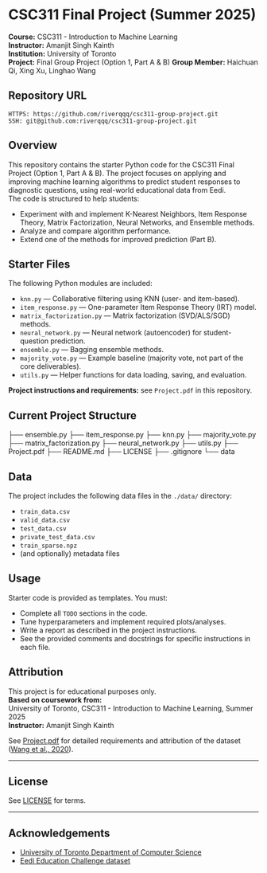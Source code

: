 # CSC311 Final Project (Summer 2025)

**Course:** CSC311 - Introduction to Machine Learning  
**Instructor:** Amanjit Singh Kainth  
**Institution:** University of Toronto  
**Project:** Final Group Project (Option 1, Part A & B)
**Group Member:** Haichuan Qi, Xing Xu, Linghao Wang

## Repository URL
    HTTPS: https://github.com/riverqqq/csc311-group-project.git
    SSH: git@github.com:riverqqq/csc311-group-project.git

## Overview

This repository contains the starter Python code for the CSC311 Final Project (Option 1, Part A & B). The project focuses on applying and improving machine learning algorithms to predict student responses to diagnostic questions, using real-world educational data from Eedi.  
The code is structured to help students:

- Experiment with and implement K-Nearest Neighbors, Item Response Theory, Matrix Factorization, Neural Networks, and Ensemble methods.
- Analyze and compare algorithm performance.
- Extend one of the methods for improved prediction (Part B).

## Starter Files

The following Python modules are included:
- `knn.py` — Collaborative filtering using KNN (user- and item-based).
- `item_response.py` — One-parameter Item Response Theory (IRT) model.
- `matrix_factorization.py` — Matrix factorization (SVD/ALS/SGD) methods.
- `neural_network.py` — Neural network (autoencoder) for student-question prediction.
- `ensemble.py` — Bagging ensemble methods.
- `majority_vote.py` — Example baseline (majority vote, not part of the core deliverables).
- `utils.py` — Helper functions for data loading, saving, and evaluation.

**Project instructions and requirements:** see `Project.pdf` in this repository.

## Current Project Structure

├── ensemble.py
├── item_response.py
├── knn.py
├── majority_vote.py
├── matrix_factorization.py
├── neural_network.py
├── utils.py
├── Project.pdf
├── README.md
├── LICENSE
├── .gitignore
└── data

## Data

The project includes the following data files in the `./data/` directory:
- `train_data.csv`
- `valid_data.csv`
- `test_data.csv`
- `private_test_data.csv`
- `train_sparse.npz`
- (and optionally) metadata files

## Usage

Starter code is provided as templates. You must:
- Complete all `TODO` sections in the code.
- Tune hyperparameters and implement required plots/analyses.
- Write a report as described in the project instructions.
- See the provided comments and docstrings for specific instructions in each file.

## Attribution

This project is for educational purposes only.  
**Based on coursework from:**  
University of Toronto, CSC311 - Introduction to Machine Learning, Summer 2025  
**Instructor:** Amanjit Singh Kainth

See [Project.pdf](Project.pdf) for detailed requirements and attribution of the dataset ([Wang et al., 2020](https://arxiv.org/abs/2007.12061)).

---

## License

See [LICENSE](LICENSE) for terms.

---

## Acknowledgements

- [University of Toronto Department of Computer Science](https://www.cs.toronto.edu/)
- [Eedi Education Challenge dataset](https://arxiv.org/abs/2007.12061)

